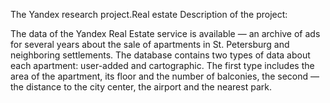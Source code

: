 The Yandex research project.Real estate
Description of the project:

The data of the Yandex Real Estate service is available — an archive of ads for several years about the sale of apartments in St. Petersburg and neighboring settlements. 
The database contains two types of data about each apartment: user-added and cartographic. The first type includes the area of the apartment, its floor and the number of balconies, 
the second — the distance to the city center, the airport and the nearest park.
